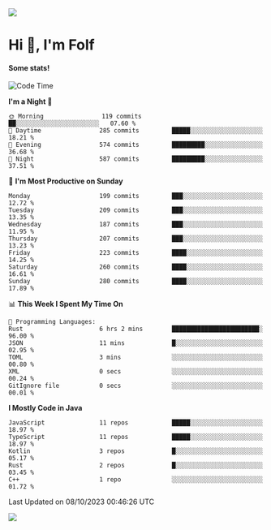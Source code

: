 <img src="https://komarev.com/ghpvc/?username=itsfolf"/>
<h1>Hi 👋, I'm Folf</h1>


#### Some stats!
<!--START_SECTION:waka-->
![Code Time](http://img.shields.io/badge/Code%20Time-1%2C971%20hrs%2045%20mins-blue)

**I'm a Night 🦉** 

```text
🌞 Morning                119 commits         ██░░░░░░░░░░░░░░░░░░░░░░░   07.60 % 
🌆 Daytime                285 commits         █████░░░░░░░░░░░░░░░░░░░░   18.21 % 
🌃 Evening                574 commits         █████████░░░░░░░░░░░░░░░░   36.68 % 
🌙 Night                  587 commits         █████████░░░░░░░░░░░░░░░░   37.51 % 
```
📅 **I'm Most Productive on Sunday** 

```text
Monday                   199 commits         ███░░░░░░░░░░░░░░░░░░░░░░   12.72 % 
Tuesday                  209 commits         ███░░░░░░░░░░░░░░░░░░░░░░   13.35 % 
Wednesday                187 commits         ███░░░░░░░░░░░░░░░░░░░░░░   11.95 % 
Thursday                 207 commits         ███░░░░░░░░░░░░░░░░░░░░░░   13.23 % 
Friday                   223 commits         ████░░░░░░░░░░░░░░░░░░░░░   14.25 % 
Saturday                 260 commits         ████░░░░░░░░░░░░░░░░░░░░░   16.61 % 
Sunday                   280 commits         ████░░░░░░░░░░░░░░░░░░░░░   17.89 % 
```


📊 **This Week I Spent My Time On** 

```text
💬 Programming Languages: 
Rust                     6 hrs 2 mins        ████████████████████████░   96.00 % 
JSON                     11 mins             █░░░░░░░░░░░░░░░░░░░░░░░░   02.95 % 
TOML                     3 mins              ░░░░░░░░░░░░░░░░░░░░░░░░░   00.80 % 
XML                      0 secs              ░░░░░░░░░░░░░░░░░░░░░░░░░   00.24 % 
GitIgnore file           0 secs              ░░░░░░░░░░░░░░░░░░░░░░░░░   00.01 % 
```

**I Mostly Code in Java** 

```text
JavaScript               11 repos            █████░░░░░░░░░░░░░░░░░░░░   18.97 % 
TypeScript               11 repos            █████░░░░░░░░░░░░░░░░░░░░   18.97 % 
Kotlin                   3 repos             █░░░░░░░░░░░░░░░░░░░░░░░░   05.17 % 
Rust                     2 repos             █░░░░░░░░░░░░░░░░░░░░░░░░   03.45 % 
C++                      1 repo              ░░░░░░░░░░░░░░░░░░░░░░░░░   01.72 % 
```




 Last Updated on 08/10/2023 00:46:26 UTC
<!--END_SECTION:waka-->
<a src="https://discord.com/users/1090088995976925305"><img src="https://lanyard-profile-readme.vercel.app/api/1090088995976925305"/></a></td> 
